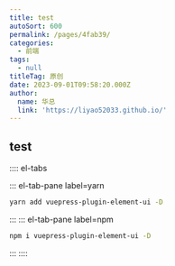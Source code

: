 ```yaml
---
title: test
autoSort: 600
permalink: /pages/4fab39/
categories:
  - 前端
tags:
  - null
titleTag: 原创
date: 2023-09-01T09:58:20.000Z
author:
  name: 华总
  link: 'https://liyao52033.github.io/'
---
```






## test

:::: el-tabs

::: el-tab-pane label=yarn
``` bash
yarn add vuepress-plugin-element-ui -D
```
:::
::: el-tab-pane label=npm
``` bash
npm i vuepress-plugin-element-ui -D
```
:::
::::




